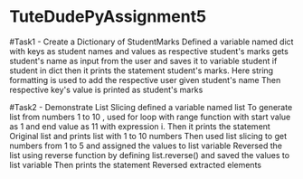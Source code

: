 # TuteDudePyAssignment5
#Task1 - Create a Dictionary of StudentMarks
Defined a variable named dict with keys as student names and values as respective student's marks
gets student's name as input from the user and saves it to variable student
if student in dict then it prints the statement student's marks.
Here string formatting is used to add the respective user given student's name
Then respective key's value is printed as student's marks

#Task2 - Demonstrate List Slicing
defined a variable named list 
To generate list from numbers 1 to 10 , used for loop with range function with start value as 1 and end value as 11 with expression i.
Then it prints the statement Original list and prints list with 1 to 10 numbers
Then used list slicing to get numbers from 1 to 5 and assigned the values to list variable
Reversed the list using reverse function by defining list.reverse() and saved the values to list variable
Then prints the statement Reversed extracted elements 
